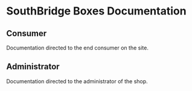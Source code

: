 # SouthBridge Boxes Documentation

## Consumer

Documentation directed to the end consumer on the site.

## Administrator

Documentation directed to the administrator of the shop.
